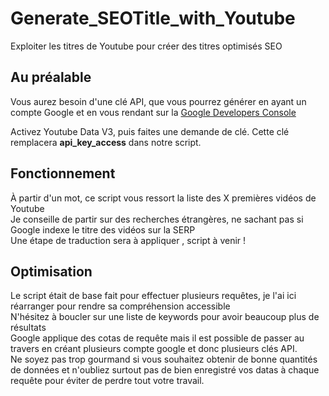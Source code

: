 # Generate_SEOTitle_with_Youtube
Exploiter les titres de Youtube pour créer des titres optimisés SEO

## Au préalable 

Vous aurez besoin d'une clé API, que vous pourrez générer en ayant un compte Google et en vous rendant sur la [Google Developers Console](https://console.developers.google.com)  

Activez Youtube Data V3, puis faites une demande de clé. Cette clé remplacera __api_key_access__ dans notre script.

## Fonctionnement 

À partir d'un mot, ce script vous ressort la liste des X premières vidéos de Youtube  
Je conseille de partir sur des recherches étrangères, ne sachant pas si Google indexe le titre des vidéos sur la SERP  
Une étape de traduction sera à appliquer , script à venir !

## Optimisation 

Le script était de base fait pour effectuer plusieurs requêtes, je l'ai ici réarranger pour rendre sa compréhension accessible  
N'hésitez à boucler sur une liste de keywords pour avoir beaucoup plus de résultats  
Google applique des cotas de requête mais il est possible de passer au travers en créant plusieurs compte google et donc plusieurs clés API.  
Ne soyez pas trop gourmand si vous souhaitez obtenir de bonne quantités de données et n'oubliez surtout pas de bien enregistré vos datas à chaque requête pour éviter de perdre tout votre travail.